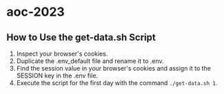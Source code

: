 # aoc-2023

## How to Use the get-data.sh Script
1. Inspect your browser's cookies.
2. Duplicate the .env_default file and rename it to .env.
3. Find the session value in your browser's cookies and assign it to the SESSION key in the .env file.
4. Execute the script for the first day with the command `./get-data.sh 1`.
